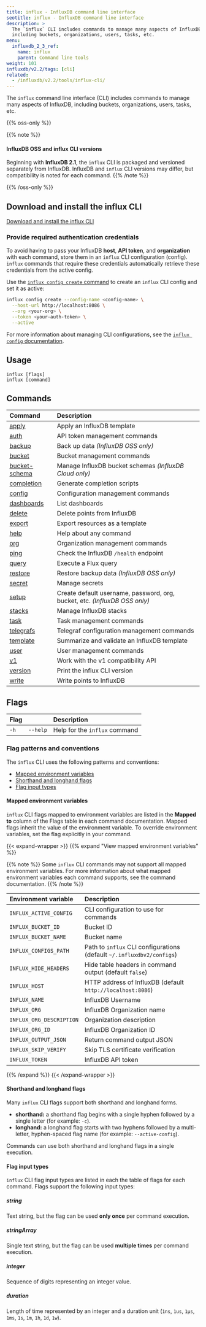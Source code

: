 ```yaml
---
title: influx - InfluxDB command line interface
seotitle: influx - InfluxDB command line interface
description: >
  The `influx` CLI includes commands to manage many aspects of InfluxDB,
  including buckets, organizations, users, tasks, etc.
menu:
  influxdb_2_3_ref:
    name: influx
    parent: Command line tools
weight: 101
influxdb/v2.2/tags: [cli]
related:
  - /influxdb/v2.2/tools/influx-cli/
---
```


The `influx` command line interface (CLI) includes commands to manage many aspects of InfluxDB,
including buckets, organizations, users, tasks, etc.

{{% oss-only %}}

{{% note %}}
#### InfluxDB OSS and influx CLI versions
Beginning with **InfluxDB 2.1**, the `influx` CLI is packaged and versioned separately
from InfluxDB.
InfluxDB and `influx` CLI versions may differ, but compatibility is noted for each command.
{{% /note %}}

{{% /oss-only %}}

## Download and install the influx CLI
<a class="btn" href="/influxdb/v2.2/tools/influx-cli/">Download and install the influx CLI</a>

### Provide required authentication credentials
To avoid having to pass your InfluxDB **host**, **API token**, and **organization**
with each command, store them in an `influx` CLI configuration (config).
`influx` commands that require these credentials automatically retrieve these
credentials from the active config.

Use the [`influx config create` command](/influxdb/v2.2/reference/cli/influx/config/create/)
to create an `influx` CLI config and set it as active:

```sh
influx config create --config-name <config-name> \
  --host-url http://localhost:8086 \
  --org <your-org> \
  --token <your-auth-token> \
  --active
```

For more information about managing CLI configurations, see the
[`influx config` documentation](/influxdb/v2.2/reference/cli/influx/config/).

## Usage

```
influx [flags]
influx [command]
```

## Commands

| Command                                                             | Description                                                                |
| :------------------------------------------------------------------ | :------------------------------------------------------------------------- |
| [apply](/influxdb/v2.2/reference/cli/influx/apply/)                 | Apply an InfluxDB template                                                 |
| [auth](/influxdb/v2.2/reference/cli/influx/auth/)                   | API token management commands                                              |
| [backup](/influxdb/v2.2/reference/cli/influx/backup/)               | Back up data _(InfluxDB OSS only)_                                         |
| [bucket](/influxdb/v2.2/reference/cli/influx/bucket/)               | Bucket management commands                                                 |
| [bucket-schema](/influxdb/v2.2/reference/cli/influx/bucket-schema/) | Manage InfluxDB bucket schemas _(InfluxDB Cloud only)_                     |
| [completion](/influxdb/v2.2/reference/cli/influx/completion/)       | Generate completion scripts                                                |
| [config](/influxdb/v2.2/reference/cli/influx/config/)               | Configuration management commands                                          |
| [dashboards](/influxdb/v2.2/reference/cli/influx/dashboards/)       | List dashboards                                                            |
| [delete](/influxdb/v2.2/reference/cli/influx/delete/)               | Delete points from InfluxDB                                                |
| [export](/influxdb/v2.2/reference/cli/influx/export/)               | Export resources as a template                                             |
| [help](/influxdb/v2.2/reference/cli/influx/help/)                   | Help about any command                                                     |
| [org](/influxdb/v2.2/reference/cli/influx/org/)                     | Organization management commands                                           |
| [ping](/influxdb/v2.2/reference/cli/influx/ping/)                   | Check the InfluxDB `/health` endpoint                                      |
| [query](/influxdb/v2.2/reference/cli/influx/query/)                 | Execute a Flux query                                                       |
| [restore](/influxdb/v2.2/reference/cli/influx/restore/)             | Restore backup data _(InfluxDB OSS only)_                                  |
| [secret](/influxdb/v2.2/reference/cli/influx/secret/)               | Manage secrets                                                             |
| [setup](/influxdb/v2.2/reference/cli/influx/setup/)                 | Create default username, password, org, bucket, etc. _(InfluxDB OSS only)_ |
| [stacks](/influxdb/v2.2/reference/cli/influx/stacks/)               | Manage InfluxDB stacks                                                     |
| [task](/influxdb/v2.2/reference/cli/influx/task/)                   | Task management commands                                                   |
| [telegrafs](/influxdb/v2.2/reference/cli/influx/telegrafs/)         | Telegraf configuration management commands                                 |
| [template](/influxdb/v2.2/reference/cli/influx/template/)           | Summarize and validate an InfluxDB template                                |
| [user](/influxdb/v2.2/reference/cli/influx/user/)                   | User management commands                                                   |
| [v1](/influxdb/v2.2/reference/cli/influx/v1/)                       | Work with the v1 compatibility API                                         |
| [version](/influxdb/v2.2/reference/cli/influx/version/)             | Print the influx CLI version                                               |
| [write](/influxdb/v2.2/reference/cli/influx/write/)                 | Write points to InfluxDB                                                   |

## Flags

| Flag |          | Description                   |
|:---- |:---      |:-----------                   |
| `-h` | `--help` | Help for the `influx` command |

### Flag patterns and conventions
The `influx` CLI uses the following patterns and conventions:

- [Mapped environment variables](#mapped-environment-variables)
- [Shorthand and longhand flags](#shorthand-and-longhand-flags)
- [Flag input types](#flag-input-types)

#### Mapped environment variables
`influx` CLI flags mapped to environment variables are listed in the **Mapped to**
column of the Flags table in each command documentation.
Mapped flags inherit the value of the environment variable.
To override environment variables, set the flag explicitly in your command.

{{< expand-wrapper >}}
{{% expand "View mapped environment variables" %}}

{{% note %}}
Some `influx` CLI commands may not support all mapped environment variables.
For more information about what mapped environment variables each command supports,
see the command documentation.
{{% /note %}}

| Environment variable     | Description                                                           |
| :----------------------- | :-------------------------------------------------------------------- |
| `INFLUX_ACTIVE_CONFIG`   | CLI configuration to use for commands                                 |
| `INFLUX_BUCKET_ID`       | Bucket ID                                                             |
| `INFLUX_BUCKET_NAME`     | Bucket name                                                           |
| `INFLUX_CONFIGS_PATH`    | Path to `influx` CLI configurations (default `~/.influxdbv2/configs`) |
| `INFLUX_HIDE_HEADERS`    | Hide table headers in command output (default `false`)                |
| `INFLUX_HOST`            | HTTP address of InfluxDB (default `http://localhost:8086`)            |
| `INFLUX_NAME`            | InfluxDB Username                                                     |
| `INFLUX_ORG`             | InfluxDB Organization name                                            |
| `INFLUX_ORG_DESCRIPTION` | Organization description                                              |
| `INFLUX_ORG_ID`          | InfluxDB Organization ID                                              |
| `INFLUX_OUTPUT_JSON`     | Return command output JSON                                            |
| `INFLUX_SKIP_VERIFY`     | Skip TLS certificate verification                                     |
| `INFLUX_TOKEN`           | InfluxDB API token                                                    |

{{% /expand %}}
{{< /expand-wrapper >}}

#### Shorthand and longhand flags
Many `influx` CLI flags support both shorthand and longhand forms.

- **shorthand:** a shorthand flag begins with a single hyphen followed by a single letter (for example: `-c`).
- **longhand:** a longhand flag starts with two hyphens followed by a multi-letter,
  hyphen-spaced flag name (for example: `--active-config`).

Commands can use both shorthand and longhand flags in a single execution.

#### Flag input types
`influx` CLI flag input types are listed in each the table of flags for each command.
Flags support the following input types:

##### string
Text string, but the flag can be used **only once** per command execution.

##### stringArray
Single text string, but the flag can be used **multiple times** per command execution.

##### integer
Sequence of digits representing an integer value.

##### duration
Length of time represented by an integer and a duration unit
(`1ns`, `1us`, `1µs`, `1ms`, `1s`, `1m`, `1h`, `1d`, `1w`).
